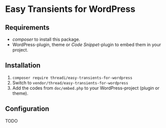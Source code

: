 # Easy Transients for WordPress

## Requirements

* _composer_ to install this package.
* WordPress-plugin, theme or _Code Snippet_-plugin to embed them in your project.

## Installation

1. ``composer require threadi/easy-transients-for-wordpress``
2. Switch to ``vendor/thread/easy-transients-for-wordpress``
5. Add the codes from `doc/embed.php` to your WordPress-project (plugin or theme).

## Configuration

TODO

